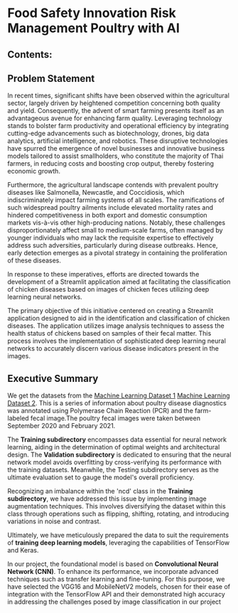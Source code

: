 # Food Safety Innovation Risk Management Poultry with AI   


## Contents:

## Problem Statement

In recent times, significant shifts have been observed within the agricultural sector, largely driven by heightened competition concerning both quality and yield. Consequently, the advent of smart farming presents itself as an advantageous avenue for enhancing farm quality. Leveraging technology stands to bolster farm productivity and operational efficiency by integrating cutting-edge advancements such as biotechnology, drones, big data analytics, artificial intelligence, and robotics. These disruptive technologies have spurred the emergence of novel businesses and innovative business models tailored to assist smallholders, who constitute the majority of Thai farmers, in reducing costs and boosting crop output, thereby fostering economic growth.

Furthermore, the agricultural landscape contends with prevalent poultry diseases like Salmonella, Newcastle, and Coccidiosis, which indiscriminately impact farming systems of all scales. The ramifications of such widespread poultry ailments include elevated mortality rates and hindered competitiveness in both export and domestic consumption markets vis-à-vis other high-producing nations. Notably, these challenges disproportionately affect small to medium-scale farms, often managed by younger individuals who may lack the requisite expertise to effectively address such adversities, particularly during disease outbreaks. Hence, early detection emerges as a pivotal strategy in containing the proliferation of these diseases.

In response to these imperatives, efforts are directed towards the development of a Streamlit application aimed at facilitating the classification of chicken diseases based on images of chicken feces utilizing deep learning neural networks.

The primary objective of this initiative centered on creating a Streamlit application designed to aid in the identification and classification of chicken diseases. The application utilizes image analysis techniques to assess the health status of chickens based on samples of their fecal matter. This process involves the implementation of sophisticated deep learning neural networks to accurately discern various disease indicators present in the images.

## Executive Summary
We get the datasets from the [Machine Learning Dataset 
1](https://zenodo.org/record/5801834#.Y3MAC3ZBy8U)
[Machine Learning Dataset 
2](https://zenodo.org/record/4628934#.Y3MA6HZBy8U). This is a series of information about poultry disease diagnostics was annotated using Polymerase Chain Reaction (PCR) and the farm-labeled fecal image.The poultry fecal images were taken  between September 2020 and February 2021.




The   **Training subdirectory** encompasses data essential for neural network learning, aiding in the determination of optimal weights and architectural design. The **Validation subdirectory** is dedicated to ensuring that the neural network model avoids overfitting by cross-verifying its performance with the training datasets. Meanwhile, the Testing subdirectory serves as the ultimate evaluation set to gauge the model's overall proficiency.

Recognizing an imbalance within the 'ncd' class in the **Training subdirectory**, we have addressed this issue by implementing image augmentation techniques. This involves diversifying the dataset within this class through operations such as flipping, shifting, rotating, and introducing variations in noise and contrast.

Ultimately, we have meticulously prepared the data to suit the requirements of **training deep learning models**, leveraging the capabilities of TensorFlow and Keras.

In our project, the foundational model is based on **Convolutional Neural Network (CNN)**. To enhance its performance, we incorporate advanced techniques such as transfer learning and fine-tuning. For this purpose, we have selected the VGG16 and MobileNetV2 models, chosen for their ease of integration with the TensorFlow API and their demonstrated high accuracy in addressing the challenges posed by image classification in our project





















